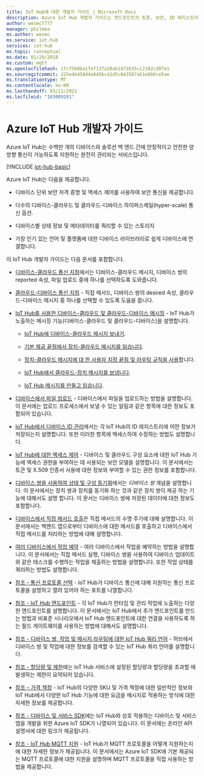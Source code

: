 ```yaml
---
title: IoT Hub에 대한 개발자 가이드 | Microsoft Docs
description: Azure IoT Hub 개발자 가이드는 엔드포인트의 토론, 보안, ID 레지스트리, 디바이스 관리, 직접 메서드, 디바이스 쌍, 파일 업로드, 작업, IoT Hub 쿼리 언어 및 메시징을 포함합니다.
author: wesmc7777
manager: philmea
ms.author: wesmc
ms.service: iot-hub
services: iot-hub
ms.topic: conceptual
ms.date: 01/29/2018
ms.custom: mqtt
ms.openlocfilehash: 1fcf560ba1fef137a28ab1872635cc2182cd07e1
ms.sourcegitcommit: 225e4b45844e845bc41d5c043587a61e6b6ce5ae
ms.translationtype: MT
ms.contentlocale: ko-KR
ms.lasthandoff: 03/11/2021
ms.locfileid: "103009201"
---
```

# <a name="azure-iot-hub-developer-guide"></a>Azure IoT Hub 개발자 가이드

Azure IoT Hub는 수백만 개의 디바이스와 솔루션 백 엔드 간에 안정적이고 안전한 양방향 통신이 가능하도록 지원하는 완전히 관리되는 서비스입니다.

[!INCLUDE [iot-hub-basic](../../includes/iot-hub-basic-partial.md)]

Azure IoT Hub는 다음을 제공합니다.

* 디바이스 단위 보안 자격 증명 및 액세스 제어를 사용하여 보안 통신을 제공합니다.

* 다수의 디바이스-클라우드 및 클라우드-디바이스 하이퍼스케일(hyper-scale) 통신 옵션.

* 디바이스별 상태 정보 및 메타데이터를 쿼리할 수 있는 스토리지

* 가장 인기 있는 언어 및 플랫폼에 대한 디바이스 라이브러리로 쉽게 디바이스에 연결합니다.

이 IoT Hub 개발자 가이드는 다음 문서를 포함합니다.

* [디바이스-클라우드 통신 지침](iot-hub-devguide-d2c-guidance.md)에서는 디바이스-클라우드 메시지, 디바이스 쌍의 reported 속성, 파일 업로드 중에 하나를 선택하도록 도와줍니다.

* [클라우드-디바이스 통신 지침](iot-hub-devguide-c2d-guidance.md) - 직접 메서드, 디바이스 쌍의 desired 속성, 클라우드-디바이스 메시지 중 하나를 선택할 수 있도록 도움을 줍니다.

* [IoT Hub를 사용한 디바이스-클라우드 및 클라우드-디바이스 메시징](iot-hub-devguide-messaging.md) - IoT Hub가 노출하는 메시징 기능(디바이스-클라우드 및 클라우드-디바이스)을 설명합니다.

  * [IoT Hub에 디바이스-클라우드 메시지 보내기](iot-hub-devguide-messages-d2c.md).

  * [기본 제공 끝점에서 장치-클라우드 메시지를 읽습니다](iot-hub-devguide-messages-read-builtin.md).

  * [장치-클라우드 메시지에 대 한 사용자 지정 끝점 및 라우팅 규칙을 사용](iot-hub-devguide-messages-read-custom.md)합니다.

  * [IoT Hub에서 클라우드-장치 메시지를 보냅니다](iot-hub-devguide-messages-c2d.md).

  * [IoT Hub 메시지를 만들고 읽습니다](iot-hub-devguide-messages-construct.md).

* [디바이스에서 파일 업로드](iot-hub-devguide-file-upload.md) - 디바이스에서 파일을 업로드하는 방법을 설명합니다. 이 문서에는 업로드 프로세스에서 보낼 수 있는 알림과 같은 항목에 대한 정보도 포함되어 있습니다.

* [IoT Hub에서 디바이스 ID 관리](iot-hub-devguide-identity-registry.md)에서는 각 IoT Hub의 ID 레지스트리에 어떤 정보가 저장되는지 설명합니다. 또한 이러한 항목에 액세스하여 수정하는 방법도 설명합니다.

* [IoT Hub에 대한 액세스 제어](iot-hub-devguide-security.md) - 디바이스 및 클라우드 구성 요소에 대한 IoT Hub 기능에 액세스 권한을 부여하는 데 사용되는 보안 모델을 설명합니다. 이 문서에서는 토큰 및 X.509 인증서 사용에 대한 정보와 부여할 수 있는 권한 정보를 포함합니다.

* [디바이스 쌍을 사용하여 상태 및 구성 동기화](iot-hub-devguide-device-twins.md)에서는 *디바이스 쌍* 개념을 설명합니다. 이 문서에서는 장치 쌍과 장치를 동기화 하는 것과 같은 장치 쌍이 제공 하는 기능에 대해서도 설명 합니다. 이 문서는 디바이스 쌍에 저장된 데이터에 대한 정보도 포함합니다.

* [디바이스에서 직접 메서드 호출](iot-hub-devguide-direct-methods.md)은 직접 메서드의 수명 주기에 대해 설명합니다. 이 문서에서는 백엔드 앱으로부터 디바이스에 대한 메서드를 호출하고 디바이스에서 직접 메서드를 처리하는 방법에 대해 설명합니다.

* [여러 디바이스에서 작업 예약](iot-hub-devguide-jobs.md) - 여러 디바이스에서 작업을 예약하는 방법을 설명합니다. 이 문서에서는 직접 메서드 실행, 디바이스 쌍을 사용하여 디바이스 업데이트와 같은 태스크를 수행하는 작업을 제출하는 방법을 설명합니다. 또한 작업 상태를 쿼리하는 방법도 설명합니다.

* [참조 - 통신 프로토콜 선택](iot-hub-devguide-protocols.md) - IoT Hub가 디바이스 통신에 대해 지원하는 통신 프로토콜을 설명하고 열려 있어야 하는 포트를 나열합니다.

* [참조 - IoT Hub 엔드포인트](iot-hub-devguide-endpoints.md) - 각 IoT Hub가 런타임 및 관리 작업에 노출하는 다양한 엔드포인트를 설명합니다. 이 문서에서는 IoT Hub에서 추가 엔드포인트를 만드는 방법과 비표준 시나리오에서 IoT Hub 엔드포인트에 대한 연결을 사용하도록 하는 필드 게이트웨이를 사용하는 방법에 대해서도 설명합니다.

* [참조 - 디바이스 쌍, 작업 및 메시지 라우팅에 대한 IoT Hub 쿼리 언어](iot-hub-devguide-query-language.md) - 허브에서 디바이스 쌍 및 작업에 대한 정보를 검색할 수 있는 IoT Hub 쿼리 언어를 설명합니다.

* [참조 - 할당량 및 제한](iot-hub-devguide-quotas-throttling.md)에는 IoT Hub 서비스에 설정된 할당량과 할당량을 초과할 때 발생하는 제한이 요약되어 있습니다.

* [참조 – 가격 책정](iot-hub-devguide-pricing.md) - IoT Hub의 다양한 SKU 및 가격 책정에 대한 일반적인 정보와 IoT Hub에서 다양한 IoT Hub 기능에 대한 요금을 메시지로 적용하는 방식에 대한 자세한 정보를 제공합니다.

* [참조 - 디바이스 및 서비스 SDK](iot-hub-devguide-sdks.md)에는 IoT Hub와 상호 작용하는 디바이스 및 서비스 앱을 개발을 위한 Azure IoT SDK가 나열되어 있습니다. 이 문서에는 온라인 API 설명서에 대한 링크가 제공됩니다.

* [참조 - IoT Hub MQTT 지원](iot-hub-mqtt-support.md) - IoT Hub가 MQTT 프로토콜을 어떻게 지원하는지에 대한 자세한 정보가 제공됩니다. 이 문서에서는 Azure IoT SDK에 기본 제공되는 MQTT 프로토콜에 대한 지원을 설명하며 MQTT 프로토콜을 직접 사용하는 방법을 제공합니다.
